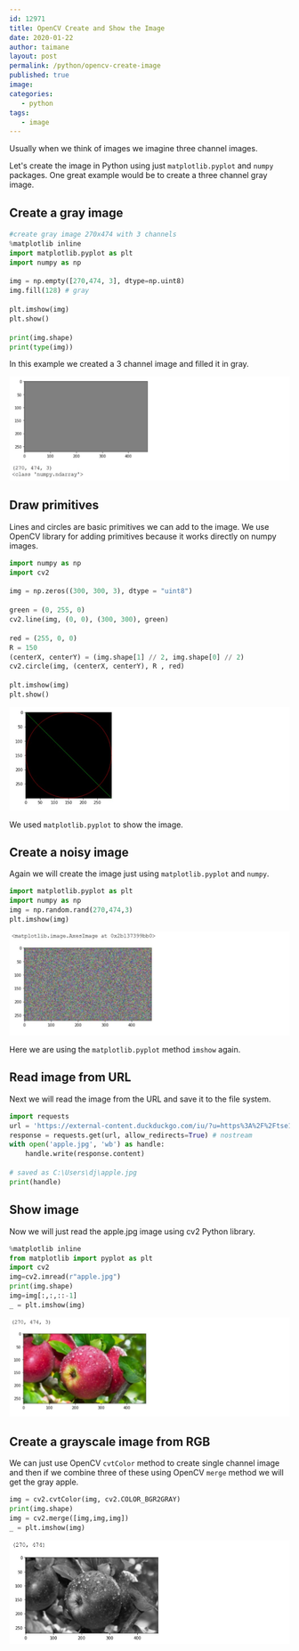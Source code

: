 ```yaml
---
id: 12971
title: OpenCV Create and Show the Image
date: 2020-01-22
author: taimane
layout: post
permalink: /python/opencv-create-image
published: true
image: 
categories: 
   - python
tags:   
   - image
---
```

Usually when we think of images we imagine three channel images.
 
Let's create the image in Python using just `matplotlib.pyplot` and `numpy` packages. One great example would be to create a three channel gray image.
 
## Create a gray image
 
```python
#create gray image 270x474 with 3 channels
%matplotlib inline
import matplotlib.pyplot as plt
import numpy as np
 
img = np.empty([270,474, 3], dtype=np.uint8) 
img.fill(128) # gray
 
plt.imshow(img)
plt.show()
 
print(img.shape)
print(type(img))
```
 
In this example we created a 3 channel image and filled it in gray.
 
![gray](/wp-content/uploads/2021/09/gray.jpg)
 
## Draw primitives

Lines and circles are basic primitives we can add to the image. We use OpenCV library for adding primitives because it works directly on numpy images. 

```python
import numpy as np
import cv2
 
img = np.zeros((300, 300, 3), dtype = "uint8")
 
green = (0, 255, 0)
cv2.line(img, (0, 0), (300, 300), green)
 
red = (255, 0, 0)
R = 150
(centerX, centerY) = (img.shape[1] // 2, img.shape[0] // 2)
cv2.circle(img, (centerX, centerY), R , red)
 
plt.imshow(img)
plt.show()
```
 
![primitives](/wp-content/uploads/2021/09/primitives.jpg)

We used `matplotlib.pyplot` to show the image.
 
## Create a noisy image
 
Again we will create the image just using `matplotlib.pyplot` and `numpy`.
 
```python
import matplotlib.pyplot as plt
import numpy as np
img = np.random.rand(270,474,3)
plt.imshow(img)
```
 
![noise](/wp-content/uploads/2021/09/noise.jpg)
 
Here we are using the `matplotlib.pyplot` method `imshow` again.
 
## Read image from URL
 
Next we will read the image from the URL and save it to the file system. 
 
```python
import requests
url = 'https://external-content.duckduckgo.com/iu/?u=https%3A%2F%2Ftse1.mm.bing.net%2Fth%3Fid%3DOIP.MBtx9vFOK2x5CM9Jjx0M5AHaEO%26pid%3DApi&f=1'
response = requests.get(url, allow_redirects=True) # nostream
with open('apple.jpg', 'wb') as handle:
    handle.write(response.content)
    
# saved as C:\Users\dj\apple.jpg
print(handle)
```
 
## Show image
 
Now we will just read the apple.jpg image using cv2 Python library.
 
```python
%matplotlib inline
from matplotlib import pyplot as plt
import cv2
img=cv2.imread(r"apple.jpg")
print(img.shape)
img=img[:,:,::-1]
_ = plt.imshow(img)
```
 
![apple](/wp-content/uploads/2021/09/apple.jpg)

## Create a grayscale image from RGB

We can just use OpenCV `cvtColor` method to create single channel image and then if we combine three of these using OpenCV `merge` method we will get the gray apple.

```python
img = cv2.cvtColor(img, cv2.COLOR_BGR2GRAY)
print(img.shape)
img = cv2.merge([img,img,img])
_ = plt.imshow(img)
```

![gray apple](/wp-content/uploads/2021/09/grayscale.jpg)

